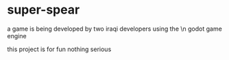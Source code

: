 # super-spear
a game is being developed by two iraqi developers using the \n
godot game engine

this project is for fun nothing serious
